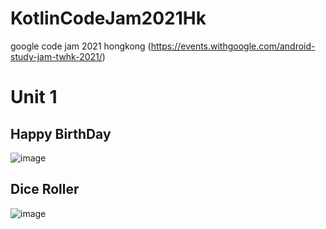 # KotlinCodeJam2021Hk
google code jam 2021 hongkong (https://events.withgoogle.com/android-study-jam-twhk-2021/)

# Unit 1 
## Happy BirthDay
![image](https://user-images.githubusercontent.com/24220889/116807547-aed3ed80-ab2b-11eb-9d86-649c6c56e5f3.png)

## Dice Roller
![image](https://user-images.githubusercontent.com/24220889/116807537-99f75a00-ab2b-11eb-8adc-a9622ee6a7cf.png)
